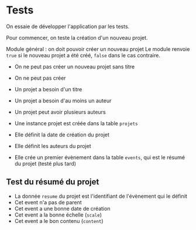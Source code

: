 # Tests

On essaie de développer l'application par les tests.

Pour commencer, on teste la création d'un nouveau projet.


Module général : on doit pouvoir créer un nouveau projet
Le module renvoie `true` si le nouveau projet a été créé, `false` dans le cas contraire.

* On ne peut pas créer un nouveau projet sans titre
* On ne peut pas créer

* Un projet a besoin d'un titre
* Un projet a besoin d'au moins un auteur
* Un projet peut avoir plusieurs auteurs

* Une instance projet est créée dans la table `projets`
* Elle définit la date de création du projet
* Elle définit les auteurs du projet
* Elle crée un premier évènement dans la table `events`, qui est le résumé du projet (testé plus tard)

## Test du résumé du projet

* La donnée `resume` du projet est l'identifiant de l'évènement qui le définit
* Cet event n'a pas de parent
* Cet event a une bonne date de création
* Cet event a la bonne échelle (`scale`)
* Cet event a le bon contenu (`content`)
